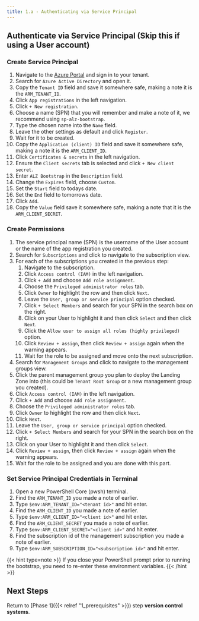 ```yaml
---
title: 1.a - Authenticating via Service Principal
---
```


## Authenticate via Service Principal (Skip this if using a User account)

### Create Service Principal

1. Navigate to the [Azure Portal](https://portal.azure.com) and sign in to your tenant.
1. Search for `Azure Active Directory` and open it.
1. Copy the `Tenant ID` field and save it somewhere safe, making a note it is the `ARM_TENANT_ID`.
1. Click `App registrations` in the left navigation.
1. Click `+ New registration`.
1. Choose a name (SPN) that you will remember and make a note of it, we recommend using `sp-alz-bootstrap`.
1. Type the chosen name into the `Name` field.
1. Leave the other settings as default and click `Register`.
1. Wait for it to be created.
1. Copy the `Application (client) ID` field and save it somewhere safe, making a note it is the `ARM_CLIENT_ID`.
1. Click `Certificates & secrets` in the left navigation.
1. Ensure the `Client secrets` tab is selected and click `+ New client secret`.
1. Enter `ALZ Bootstrap` in the `Description` field.
1. Change the `Expires` field, choose `Custom`.
1. Set the `Start` field to todays date.
1. Set the `End` field to tomorrows date.
1. Click `Add`.
1. Copy the `Value` field save it somewhere safe, making a note that it is the `ARM_CLIENT_SECRET`.

### Create Permissions

1. The service principal name (SPN) is the username of the User account or the name of the app registration you created.
1. Search for `Subscriptions` and click to navigate to the subscription view.
1. For each of the subscriptions you created in the previous step:
    1. Navigate to the subscription.
    1. Click `Access control (IAM)` in the left navigation.
    1. Click `+ Add` and choose `Add role assignment`.
    1. Choose the `Privileged administrator roles` tab.
    1. Click `Owner` to highlight the row and then click `Next`.
    1. Leave the `User, group or service principal` option checked.
    1. Click `+ Select Members` and search for your SPN in the search box on the right.
    1. Click on your User to highlight it and then click `Select` and then click `Next`.
    1. Click the `Allow user to assign all roles (highly privileged)` option.
    1. Click `Review + assign`, then click `Review + assign` again when the warning appears.
    1. Wait for the role to be assigned and move onto the next subscription.
1. Search for `Management Groups` and click to navigate to the management groups view.
1. Click the parent management group you plan to deploy the Landing Zone into (this could be `Tenant Root Group` or a new management group you created).
1. Click `Access control (IAM)` in the left navigation.
1. Click `+ Add` and choose `Add role assignment`.
1. Choose the `Privileged administrator roles` tab.
1. Click `Owner` to highlight the row and then click `Next`.
1. Click `Next`.
1. Leave the `User, group or service principal` option checked.
1. Click `+ Select Members` and search for your SPN in the search box on the right.
1. Click on your User to highlight it and then click `Select`.
1. Click `Review + assign`, then click `Review + assign` again when the warning appears.
1. Wait for the role to be assigned and you are done with this part.

### Set Service Principal Credentials in Terminal

1. Open a new PowerShell Core (pwsh) terminal.
1. Find the `ARM_TENANT_ID` you made a note of earlier.
1. Type `$env:ARM_TENANT_ID="<tenant id>"` and hit enter.
1. Find the `ARM_CLIENT_ID` you made a note of earlier.
1. Type `$env:ARM_CLIENT_ID="<client id>"` and hit enter.
1. Find the `ARM_CLIENT_SECRET` you made a note of earlier.
1. Type `$env:ARM_CLIENT_SECRET="<client id>"` and hit enter.
1. Find the subscription id of the management subscription you made a note of earlier.
1. Type `$env:ARM_SUBSCRIPTION_ID="<subscription id>"` and hit enter.

{{< hint type=note >}}
If you close your PowerShell prompt prior to running the bootstrap, you need to re-enter these environment variables.
{{< /hint >}}

## Next Steps

Return to [Phase 1]({{< relref "1_prerequisites" >}}) step **version control systems**.
